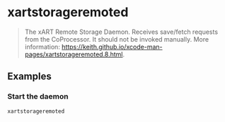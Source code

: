 # xartstorageremoted

> The xART Remote Storage Daemon. Receives save/fetch requests from the CoProcessor. It should not be invoked manually. More information: <https://keith.github.io/xcode-man-pages/xartstorageremoted.8.html>.

## Examples

### Start the daemon

```bash
xartstorageremoted
```
